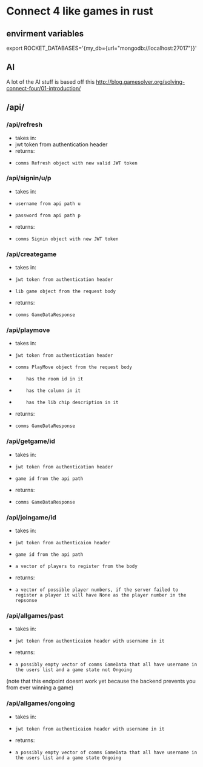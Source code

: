 # Connect 4 like games in rust



## envirment variables
export ROCKET_DATABASES='{my_db={url="mongodb://localhost:27017"}}'


## AI
A lot of the AI stuff is based off this
http://blog.gamesolver.org/solving-connect-four/01-introduction/

## /api/

### /api/refresh
- takes in:
-    jwt token from authentication header
- returns:
-     comms Refresh object with new valid JWT token


### /api/signin/u/p
- takes in:
-     username from api path u
-     password from api path p
- returns:
-     comms Signin object with new JWT token

### /api/creategame
- takes in:
-     jwt token from authentication header
-     lib game object from the request body
- returns:
-     comms GameDataResponse


### /api/playmove
- takes in:
-     jwt token from authentication header
-     comms PlayMove object from the request body
-         has the room id in it
-         has the column in it
-         has the lib chip description in it
- returns:
-     comms GameDataResponse


### /api/getgame/id
- takes in:
-     jwt token from authentication header
-     game id from the api path
- returns:
-     comms GameDataResponse

### /api/joingame/id
- takes in:
-     jwt token from authenticaion header
-     game id from the api path
-     a vector of players to register from the body
- returns:
-     a vector of possible player numbers, if the server failed to register a player it will have None as the player number in the repsonse


### /api/allgames/past
- takes in:
-     jwt token from authenticaion header with username in it
- returns:
-     a possibly empty vector of comms GameData that all have username in the users list and a game state not Ongoing

(note that this endpoint doesnt work yet because the backend prevents you from ever winning a game)

### /api/allgames/ongoing
- takes in:
-     jwt token from authenticaion header with username in it
- returns:
-     a possibly empty vector of comms GameData that all have username in the users list and a game state Ongoing
